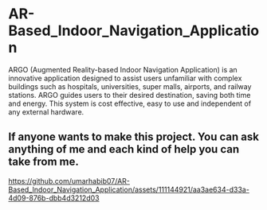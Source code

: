 # AR-Based_Indoor_Navigation_Application
ARGO (Augmented Reality-based Indoor Navigation Application) is an innovative application designed to assist users unfamiliar with complex buildings such as hospitals, universities, super malls, airports, and railway stations. ARGO guides users to their desired destination, saving both time and energy. This system is cost effective, easy to use and independent of any external hardware.

##  If anyone wants to make this project. You can ask anything of me and each kind of help you can take from me.


https://github.com/umarhabib07/AR-Based_Indoor_Navigation_Application/assets/111144921/aa3ae634-d33a-4d09-876b-dbb4d3212d03

